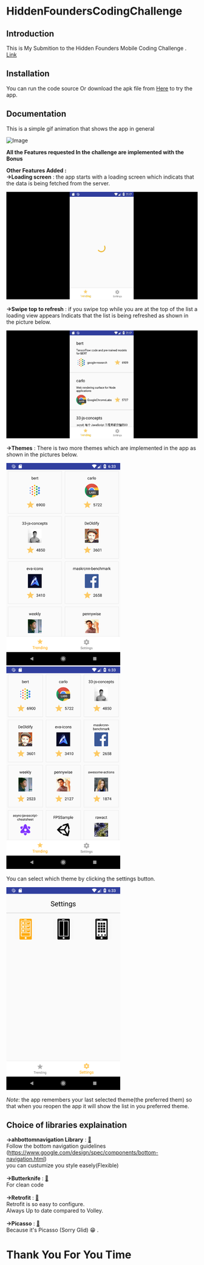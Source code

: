 # HiddenFoundersCodingChallenge

## Introduction

This is My Submition to the Hidden Founders Mobile Coding Challenge . [Link](https://github.com/hiddenfounders/mobile-coding-challenge)


## Installation

You can run the code source Or download the apk file from [Here](https://github.com/younesnajjar/HiddenFoundersCodingChallenge/blob/master/Help/Application.apk) to try the app.


## Documentation


This is a simple gif animation that shows the app in general

![Image](https://github.com/younesnajjar/HiddenFoundersCodingChallenge/blob/master/Help/ProjectScreenShots/animatedprojectgif.gif)

**All the Features requested In the challenge are implemented with the Bonus**

**Other Features Added :**</br>
**->Loading screen** : the app starts with a loading screen which indicats that the data is being fetched from the server.</br>

![Image](https://github.com/younesnajjar/HiddenFoundersCodingChallenge/blob/master/Help/ProjectScreenShots/BeginingLoadingScreen.gif) </br>

**->Swipe top to refresh** : if you swipe top while you are at the top of the list a loading view appears Indicats that the list is being refreshed as shown in the picture below.</br>

![Image](https://github.com/younesnajjar/HiddenFoundersCodingChallenge/blob/master/Help/ProjectScreenShots/Refresh.gif)</br>

**->Themes** : There is two more themes which are implemented in the app as shown in the pictures below.</br>

<img src="https://github.com/younesnajjar/HiddenFoundersCodingChallenge/blob/master/Help/ProjectScreenShots/Grid2x.png" width="300">           &nbsp;&nbsp;&nbsp;         <img src="https://github.com/younesnajjar/HiddenFoundersCodingChallenge/blob/master/Help/ProjectScreenShots/Grid3x.png" width="300">
</br>

You can select which theme by clicking the settings button.</br>

<img src="https://github.com/younesnajjar/HiddenFoundersCodingChallenge/blob/master/Help/ProjectScreenShots/Settings.png" width="300"></br>

*Note*: the app remembers your last selected theme(the preferred them) so that when you reopen the app it will show the list in you preferred theme.

## Choice of libraries explaination

**->ahbottomnavigation Library** : <a href="https://github.com/aurelhubert/ahbottomnavigation">:link:</a></br>
Follow the bottom navigation guidelines (https://www.google.com/design/spec/components/bottom-navigation.html)</br>
you can custumize you style easely(Flexible)</br></br>
**->Butterknife** : <a href="http://jakewharton.github.io/butterknife/">:link:</a></br>
For clean code</br></br>
**->Retrofit** : <a href="https://square.github.io/retrofit/">:link:</a></br>
Retrofit is so easy to configure.</br>
Always Up to date compared to Volley.</br></br>
**->Picasso** : <a href="http://square.github.io/picasso/">:link:</a></br>
Because it's Picasso (Sorry Glid) :grin: .</br>

# Thank You For You Time
